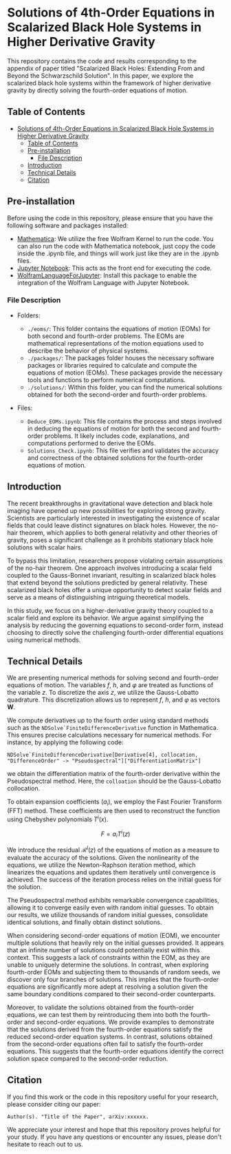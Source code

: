 # Solutions of 4th-Order Equations in Scalarized Black Hole Systems in Higher Derivative Gravity

This repository contains the code and results corresponding to the appendix of paper titled "Scalarized Black Holes: Extending From and Beyond the Schwarzschild Solution". In this paper, we explore the scalarized black hole systems within the framework of higher derivative gravity by directly solving the fourth-order equations of motion.

## Table of Contents
- [Solutions of 4th-Order Equations in Scalarized Black Hole Systems in Higher Derivative Gravity](#solutions-of-4th-order-equations-in-scalarized-black-hole-systems-in-higher-derivative-gravity)
  - [Table of Contents](#table-of-contents)
  - [Pre-installation](#pre-installation)
    - [File Description](#file-description)
  - [Introduction](#introduction)
  - [Technical Details](#technical-details)
  - [Citation](#citation)

## Pre-installation<a name="pre-installation"></a>

Before using the code in this repository, please ensure that you have the following software and packages installed:
- [Mathematica](https://www.wolfram.com/mathematica/): We utilize the free Wolfram Kernel to run the code. You can also run the code with Mathematica notebook, just copy the code inside the .ipynb file, and things will work just like they are in the .ipynb files.
- [Jupyter Notebook](https://jupyter.org/): This acts as the front end for executing the code.
- [WolframLanguageForJupyter](https://github.com/WolframResearch/WolframLanguageForJupyter): Install this package to enable the integration of the Wolfram Language with Jupyter Notebook.

### File Description

- Folders:
  - `./eoms/`: This folder contains the equations of motion (EOMs) for both second and fourth-order problems. The EOMs are mathematical representations of the motion equations used to describe the behavior of physical systems.
  - `./packages/`: The packages folder houses the necessary software packages or libraries required to calculate and compute the equations of motion (EOMs). These packages provide the necessary tools and functions to perform numerical computations.
  - `./solutions/`: Within this folder, you can find the numerical solutions obtained for both the second-order and fourth-order problems.

- Files:
  - `Deduce_EOMs.ipynb`: This file contains the process and steps involved in deducing the equations of motion for both the second and fourth-order problems. It likely includes code, explanations, and computations performed to derive the EOMs.
  - `Solutions_Check.ipynb`: This file verifies and validates the accuracy and correctness of the obtained solutions for the fourth-order equations of motion.

## Introduction<a name="introduction"></a>

The recent breakthroughs in gravitational wave detection and black hole imaging have opened up new possibilities for exploring strong gravity. Scientists are particularly interested in investigating the existence of scalar fields that could leave distinct signatures on black holes. However, the no-hair theorem, which applies to both general relativity and other theories of gravity, poses a significant challenge as it prohibits stationary black hole solutions with scalar hairs.

To bypass this limitation, researchers propose violating certain assumptions of the no-hair theorem. One approach involves introducing a scalar field coupled to the Gauss-Bonnet invariant, resulting in scalarized black holes that extend beyond the solutions predicted by general relativity. These scalarized black holes offer a unique opportunity to detect scalar fields and serve as a means of distinguishing intriguing theoretical models.

In this study, we focus on a higher-derivative gravity theory coupled to a scalar field and explore its behavior. We argue against simplifying the analysis by reducing the governing equations to second-order form, instead choosing to directly solve the challenging fourth-order differential equations using numerical methods.

## Technical Details<a name="technical-details"></a>

We are presenting numerical methods for solving second and fourth-order equations of motion. The variables $f$, $h$, and $\varphi$ are treated as functions of the variable $z$. To discretize the axis $z$, we utilize the Gauss-Lobatto quadrature. This discretization allows us to represent $f$, $h$, and $\varphi$ as vectors $\boldsymbol{W}$.

We compute derivatives up to the fourth order using standard methods such as the ``NDSolve`FiniteDifferenceDerivative`` function in Mathematica. This ensures precise calculations necessary for numerical methods. For instance, by applying the following code:
```wl
NDSolve`FiniteDifferenceDerivative[Derivative[4], collocation, "DifferenceOrder" -> "Pseudospectral"]["DifferentiationMatrix"]
```
we obtain the differentiation matrix of the fourth-order derivative within the Pseudospectral method. Here, the `colloation` should be the Gauss-Lobatto collocation.

To obtain expansion coefficients ($a_i$), we employ the Fast Fourier Transform (FFT) method. These coefficients are then used to reconstruct the function using Chebyshev polynomials $T^i(x)$.

$$F = a_i T^i(z)$$

We introduce the residual $\mathcal R^I(z)$ of the equations of motion as a measure to evaluate the accuracy of the solutions. Given the nonlinearity of the equations, we utilize the Newton-Raphson iteration method, which linearizes the equations and updates them iteratively until convergence is achieved. The success of the iteration process relies on the initial guess for the solution.

The Pseudospectral method exhibits remarkable convergence capabilities, allowing it to converge easily even with random initial guesses. To obtain our results, we utilize thousands of random initial guesses, consolidate identical solutions, and finally obtain distinct solutions.

When considering second-order equations of motion (EOM), we encounter multiple solutions that heavily rely on the initial guesses provided. It appears that an infinite number of solutions could potentially exist within this context. This suggests a lack of constraints within the EOM, as they are unable to uniquely determine the solutions. In contrast, when exploring fourth-order EOMs and subjecting them to thousands of random seeds, we discover only four branches of solutions. This implies that the fourth-order equations are significantly more adept at resolving a solution given the same boundary conditions compared to their second-order counterparts.

Moreover, to validate the solutions obtained from the fourth-order equations, we can test them by reintroducing them into both the fourth-order and second-order equations. We provide examples to demonstrate that the solutions derived from the fourth-order equations satisfy the reduced second-order equation systems. In contrast, solutions obtained from the second-order equations often fail to satisfy the fourth-order equations. This suggests that the fourth-order equations identify the correct solution space compared to the second-order reduction.

## Citation<a name="citation"></a>

If you find this work or the code in this repository useful for your research, please consider citing our paper:

```
Author(s). "Title of the Paper", arXiv:xxxxxx.
```

We appreciate your interest and hope that this repository proves helpful for your study. If you have any questions or encounter any issues, please don't hesitate to reach out to us.